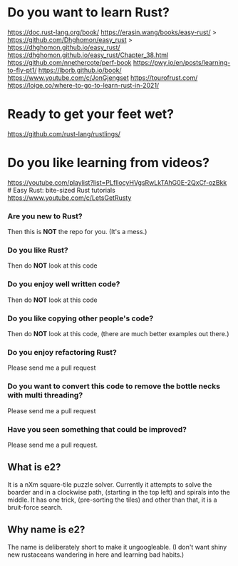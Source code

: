 # Do you want to learn Rust?

https://doc.rust-lang.org/book/
https://erasin.wang/books/easy-rust/ > https://github.com/Dhghomon/easy_rust > https://dhghomon.github.io/easy_rust/
https://dhghomon.github.io/easy_rust/Chapter_38.html
https://github.com/nnethercote/perf-book
https://pwy.io/en/posts/learning-to-fly-pt1/
https://lborb.github.io/book/
https://www.youtube.com/c/JonGjengset
https://tourofrust.com/
https://loige.co/where-to-go-to-learn-rust-in-2021/

# Ready to get your feet wet?
https://github.com/rust-lang/rustlings/ 

# Do you like learning from videos?
https://youtube.com/playlist?list=PLfllocyHVgsRwLkTAhG0E-2QxCf-ozBkk # Easy Rust: bite-sized Rust tutorials
https://www.youtube.com/c/LetsGetRusty 

### Are you new to Rust?
 Then this is **NOT** the repo for you. (It's a mess.)

### Do you like Rust? 
 Then do **NOT** look at this code

### Do you enjoy well written code?
 Then do **NOT** look at this code

### Do you like copying other people's code?
 Then do **NOT** look at this code, (there are much better examples out there.)

### Do you enjoy refactoring Rust?
 Please send me a pull request

### Do you want to convert this code to remove the bottle necks with multi threading?
 Please send me a pull request

### Have you seen something that could be improved?
 Please send me a pull request.


## What is e2?
It is a nXm square-tile puzzle solver. Currently it attempts to solve the boarder and in a clockwise path, (starting in the top left) and spirals into the middle.
It has one trick, (pre-sorting the tiles) and other than that, it is a bruit-force search.

## Why name is e2?
 The name is deliberately short to make it ungoogleable. (I don't want shiny new rustaceans wandering in here and learning bad habits.)
